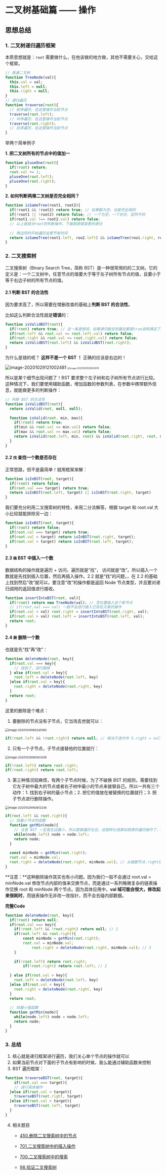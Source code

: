 # 二叉树基础篇 —— 操作

## 思想总结

### 1. 二叉树递归遍历框架

本质思想就是：`root` 需要做什么，在他该做的地方做，其他不需要关心，交给这个框架。

```js
// 普通二叉树
function TreeNode(val){
  this.val = val;
  this.left = null;
  this.right = null;
}
// 递归遍历
function traverse(root){
  // 前序遍历，在这里操作当前节点
  traverse(root.left);
  // 中序遍历，在这里操作当前节点
  traverse(root.right);
  // 后序遍历，在这里操作当前节点
}
```

举两个简单例子

**1. 把二叉树所有的节点中的值加一**

```js
function pluseOne(root){
  if(!root) return;
  root.val += 1;
  pluseOne(root.left);
  pluseOne(root.right);
}
```



**2. 如何判断两棵二叉树是否完全相同？**

```js
function isSameTree(root1, root2){
  if(!root1 && !root2) return true; // 如果都为空，也是完全相同
  if(!root1 || !root2) return false; // 一个为空，一个非空，显然不同
  if(root1.val !== root2.val) return false;
  // 以上就是对root的判断操作，下面就是框架里的递归
  
  // 两边同时开始遍历会更节省时间
  return isSameTree(root1.left, roo2.left) && isSameTree(roo1.right, roo2.right);
}
```



### 2. 二叉搜索树

二叉搜索树（Binary Search Tree，简称 BST）是一种很常用的的二叉树。它的定义是：一个二叉树中，任意节点的值要大于等于左子树所有节点的值，且要小于等于右边子树的所有节点的值。

#### 2.1 判断 BST 的合法性

因为要求高了，所以需要在增删改查的基础上**判断 BST 的合法性**。

比如这么判断合法性就是**错误**的：

```js
function isValidBST(root){
  if(!root) return true; // 这一条是想说，如果递归能走到最后都是true说明满足了条件
  if(root.left && root.val <= root.left.val) return false;
  if(root.right && root.val >= root.right.val) return false;
  return isValidBST(root.left) && isValidBST(root.right);
}
```

为什么是错的呢？ **这样不是一个 BST ！** 正确的应该是右边的！

![image-20201029121002481](BinaryTree1.assets/image-20201029121002481.png)                          <img src="BinaryTree1.assets/image-20201029120933076.png" alt="image-20201029120933076" style="zoom: 50%;" />



所以是某个细节出现问题了！BST 要求整个左子树和右子树所有节点进行比较。这种情况下，我们要使用辅助函数，增加函数的参数列表，在参数中携带额外信息，就能做更多的判断操作：

```js
// 判断 BST 的合法性
function isValidBST(root){
  return isValid(root, null, null);
  
  function isValid(root, min, max){
    if(!root) return true;
    if(min && root.val <= min.val) return false;
    if(max && root.val >= max.val) return false;
    return isValid(root.left, min, root) && isValid(root.right, root, max);
  }
}
```



#### 2.2 `找` 查找一个数是否存在

正常思路，但不是最简单！就用框架来解：

```js
function isInBST(root, target){
  if(!root) return false;
  if(root.val === target) return true;
  return isInBST(root.left, target) || isInBST(root.right, target)
}
```

我们要充分利用二叉搜索树的特性，来用二分法解答。根据 target 和 root.val 大小比较就能排除另一边：

```js
function isInBST(root, target){
  if(!root) return false;
  if(root.val === target) return true;
  if(root.val < target) return isInBST(root.right, target);
  if(root.val > target) return isInBST(root.left, target);
}
```

#### 2.3 `插` BST 中插入一个数

数据结构的操作就是遍历 + 访问，遍历就是“找”， 访问就是“改”。所以插入一个数就是先找到插入位置，然后再插入操作。2.2 就是“找”的问题，，在 2.2 的基础上找到然后“改”就可以，要注意“改”的操作都是返回 Node 节点类型，并且要对递归调用的返回值进行接收。

```js
function insertIntoBST(root, val){
  if(!root) return new TreeNode(val); // 空位置插入这个新节点
  // if(root.val === val) 一般不会进行插入已存在元素的操作
  if(root.val < val) root.right = insertIntoBST(root.right, val);
  if(root.val > val) root.left = insertIntoBST(root.left, val);
  return root;
}
```

#### 2.4 `删` 删除一个数

也就是先“找”再“改”：

```js
function deleteNode(root, key){
  if(root.val === key){
    // 找到了，进行删除
  } else if(root.val > key){
    root.left = deleteNode(root.left, key)
  }else if(root.val < key){
    root.right = deleteNode(root.right, key)
  }
  return root;
}
```

这里的删除是个难点：

1. 要删除的节点没有子节点，它当场去世就可以：

<img src="BinaryTree1.assets/image-20201029160245183.png" alt="image-20201029160245183" style="zoom: 67%;" />

```js
if(!root.left && !root.right) return null; // 相当于迭代中 5.right = null
```



2. 只有一个子节点，子节点接替他的位置就行：

<img src="BinaryTree1.assets/image-20201029160503316.png" alt="image-20201029160503316" style="zoom:67%;" />

```js
if(!root.left) return root.right;
if(!root.right) return root.left;
```



3. 第三种情况较麻烦，有两个子节点时候，为了不破换 BST 的规则，需要找到它左子树中最大的节点或者右子树中最小的节点来接替自己。所以一共有三个动作：1. 找到右子树的最小节点；2. 把它的值放在被替换的位置就行；3. 把子节点进行删除操作。

<img src="BinaryTree1.assets/image-20201029160812236.png" alt="image-20201029160812236" style="zoom:67%;" />

```js
if(root.left && root.right){
  // 找最小节点的函数
  function getMin(node){
    // 注意 BST 一定是左边最小，所以直接遍历左边，这就转化成类似链表的遍历操作了，找到最左下角的节点
    while(node.left) node = node.left;
    return node;
  }
  
  const minNode = getMin(root.right);
  root.val = minNode.val;
  root.right = deleteNode(root.right, minNode.val); // 从被删节点.right往下找到对应val删除
}
```

**注意：**这种删除操作其实也有小问题。因为我们一般不会通过 root.val = minNode.val 修改节点内部的值来交换节点，而是通过一系列略微复杂的链表操作交换 root 和 minNode 两个节点。因为具体应用中，**val 域可能会很大，修改起来很耗时**，而链表操作无非改一改指针，而不会去碰内部数据。

**完整Code**

```js
function deleteNode(root, key){
  if(!root) return null;
  if(root.val === key){
    if(!root.left && !root.right) return null; // 1
    if(root.left && root.right){
    	const minNode = getMin(root.right);
  		root.val = minNode.val;
 			root.right = deleteNode(root.right, minNode.val); // 3
    }
    
    if(!root.left) return root.right;
		if(!root.right) return root.left; // 2
    
  } else if(root.val > key){
    root.left = deleteNode(root.left, key)
  }else if(root.val < key){
    root.right = deleteNode(root.right, key)
  }
  return root;
  
  // 找最小值函数
  function getMin(node){
    while(node.left) node = node.left;
    return node;
  }
}
```



### 3. 总结

1. 核心就是递归框架进行遍历，我们关心单个节点的操作就可以
2. 如果当前节点对下面的子节点有影响的时候，我么能通过辅助函数来控制
3. BST 遍历框架：

```js
function traverseBST(root, target){
	if(root.val === target){
    // 进行具体操作
  }else if(root.val < target){
    traverseBST(root.right, target)
  }else if(root.val > target){
    traverseBST(root.left, target)
  }
}
```

4. 相关题目

   - [450.删除二叉搜索树中的节点](https://leetcode-cn.com/problems/delete-node-in-a-bst)

   - [701.二叉搜索树中的插入操作](https://leetcode-cn.com/problems/insert-into-a-binary-search-tree)

   - [700.二叉搜索树中的搜索](https://leetcode-cn.com/problems/search-in-a-binary-search-tree)

   - [98.验证二叉搜索树](https://leetcode-cn.com/problems/validate-binary-search-tree)

     























